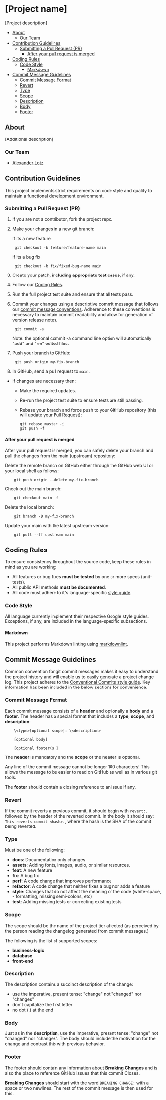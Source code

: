 # [Project name] <!-- omit in toc -->

[Project description]

- [About](#about)
    - [Our Team](#our-team)
- [Contribution Guidelines](#contribution-guidelines)
    - [Submitting a Pull Request (PR)](#submitting-a-pull-request-pr)
        - [After your pull request is merged](#after-your-pull-request-is-merged)
- [Coding Rules](#coding-rules)
    - [Code Style](#code-style)
        - [Markdown](#markdown)
- [Commit Message Guidelines](#commit-message-guidelines)
    - [Commit Message Format](#commit-message-format)
    - [Revert](#revert)
    - [Type](#type)
    - [Scope](#scope)
    - [Description](#description)
    - [Body](#body)
    - [Footer](#footer)

## About

[Additional description]

### Our Team

- [Alexander Lotz](https://github.com/alexanderlotz/)

## Contribution Guidelines

This project implements strict requirements on code style and quality to maintain a functional development environment.

### Submitting a Pull Request (PR)

1. If you are not a contributor, fork the project repo.
2. Make your changes in a new git branch:

   If its a new feature

        git checkout -b feature/feature-name main

   If its a bug fix

        git checkout -b fix/fixed-bug-name main

3. Create your patch, **including appropriate test cases**, if any.
4. Follow our [Coding Rules](#coding-rules).
5. Run the full project test suite and ensure that all tests pass.
6. Commit your changes using a descriptive commit message that follows our [commit message conventions](#commit-message-guidelines). Adherence to these conventions is necessary to maintain commit readability and allow for generation of version release notes.

        git commit -a

   Note: the optional commit -a command line option will automatically "add" and "rm" edited files.

7. Push your branch to GitHub:

        git push origin my-fix-branch

8. In GitHub, send a pull request to `main`.

- If changes are necessary then:
    - Make the required updates.
    - Re-run the project test suite to ensure tests are still passing.
    - Rebase your branch and force push to your GitHub repository (this will update your Pull Request):

          git rebase master -i
          git push -f

#### After your pull request is merged

After your pull request is merged, you can safely delete your branch and pull the changes from the main (upstream) repository:

Delete the remote branch on GitHub either through the GitHub web UI or your local shell as follows:

        git push origin --delete my-fix-branch

Check out the main branch:

        git checkout main -f

Delete the local branch:

        git branch -D my-fix-branch

Update your main with the latest upstream version:

        git pull --ff upstream main

## Coding Rules

To ensure consistency throughout the source code, keep these rules in mind as you are working:

- All features or bug fixes **must be tested** by one or more specs (unit-tests).
- All public API methods **must be documented**.
- All code must adhere to it's language-specific [style guide](#code-style).

### Code Style

All language currently implement their respective Google style guides. Exceptions, if any, are included in the language-specific subsections.

#### Markdown

This project performs Markdown linting using [markdownlint](https://marketplace.visualstudio.com/items?itemName=DavidAnson.vscode-markdownlint).

## Commit Message Guidelines

Common convention for git commit messages makes it easy to understand the project history and will enable us to easily generate a project change log. This project adheres to the [Conventional Commits style guide](https://www.conventionalcommits.org/en/v1.0.0/). Key information has been included in the below sections for convenience.

### Commit Message Format

Each commit message consists of a **header** and optionally a **body** and a **footer**. The header has a special format that includes a **type**, **scope**, and **description**:

        \<type>[optional scope]: \<description>

        [optional body]

        [optional footer(s)]

The **header** is mandatory and the **scope** of the header is optional.

Any line of the commit message cannot be longer 100 characters! This allows the message to be easier to read on GitHub as well as in various git tools.

The **footer** should contain a closing reference to an issue if any.

### Revert

If the commit reverts a previous commit, it should begin with `revert:`, followed by the header of the reverted commit. In the body it should say: `This reverts commit <hash>.`, where the hash is the SHA of the commit being reverted.

### Type

Must be one of the following:

- **docs**: Documentation only changes
- **assets**: Adding fonts, images, audio, or similar resources.
- **feat**: A new feature
- **fix**: A bug fix
- **perf**: A code change that improves performance
- **refactor**: A code change that neither fixes a bug nor adds a feature
- **style**: Changes that do not affect the meaning of the code (white-space, - formatting, missing semi-colons, etc)
- **test**: Adding missing tests or correcting existing tests

### Scope

The scope should be the name of the project tier affected (as perceived by the person reading the changelog generated from commit messages.)

The following is the list of supported scopes:

- **business-logic**
- **database**
- **front-end**

### Description

The description contains a succinct description of the change:

- use the imperative, present tense: "change" not "changed" nor "changes"
- don't capitalize the first letter
- no dot (.) at the end

### Body

Just as in the **description**, use the imperative, present tense: "change" not "changed" nor "changes". The body should include the motivation for the change and contrast this with previous behavior.

### Footer

The footer should contain any information about **Breaking Changes** and is also the place to reference GitHub issues that this commit Closes.

**Breaking Changes** should start with the word `BREAKING CHANGE:` with a space or two newlines. The rest of the commit message is then used for this.